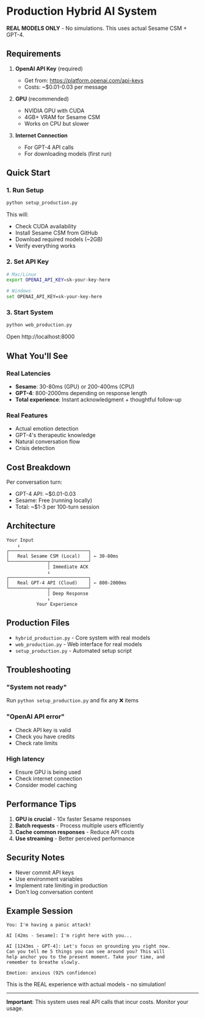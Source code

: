 # Production Hybrid AI System

**REAL MODELS ONLY** - No simulations. This uses actual Sesame CSM + GPT-4.

## Requirements

1. **OpenAI API Key** (required)
   - Get from: https://platform.openai.com/api-keys
   - Costs: ~$0.01-0.03 per message

2. **GPU** (recommended)
   - NVIDIA GPU with CUDA
   - 4GB+ VRAM for Sesame CSM
   - Works on CPU but slower

3. **Internet Connection**
   - For GPT-4 API calls
   - For downloading models (first run)

## Quick Start

### 1. Run Setup
```bash
python setup_production.py
```

This will:
- Check CUDA availability
- Install Sesame CSM from GitHub
- Download required models (~2GB)
- Verify everything works

### 2. Set API Key
```bash
# Mac/Linux
export OPENAI_API_KEY=sk-your-key-here

# Windows
set OPENAI_API_KEY=sk-your-key-here
```

### 3. Start System
```bash
python web_production.py
```

Open http://localhost:8000

## What You'll See

### Real Latencies
- **Sesame**: 30-80ms (GPU) or 200-400ms (CPU)
- **GPT-4**: 800-2000ms depending on response length
- **Total experience**: Instant acknowledgment + thoughtful follow-up

### Real Features
- Actual emotion detection
- GPT-4's therapeutic knowledge
- Natural conversation flow
- Crisis detection

## Cost Breakdown

Per conversation turn:
- GPT-4 API: ~$0.01-0.03
- Sesame: Free (running locally)
- Total: ~$1-3 per 100-turn session

## Architecture

```
Your Input
    ↓
┌─────────────────────────────┐
│   Real Sesame CSM (Local)   │ ← 30-80ms
└──────────────┬──────────────┘
               │ Immediate ACK
               ↓
┌─────────────────────────────┐
│   Real GPT-4 API (Cloud)    │ ← 800-2000ms
└──────────────┬──────────────┘
               │ Deep Response
               ↓
           Your Experience
```

## Production Files

- `hybrid_production.py` - Core system with real models
- `web_production.py` - Web interface for real models
- `setup_production.py` - Automated setup script

## Troubleshooting

### "System not ready"
Run `python setup_production.py` and fix any ❌ items

### "OpenAI API error"
- Check API key is valid
- Check you have credits
- Check rate limits

### High latency
- Ensure GPU is being used
- Check internet connection
- Consider model caching

## Performance Tips

1. **GPU is crucial** - 10x faster Sesame responses
2. **Batch requests** - Process multiple users efficiently  
3. **Cache common responses** - Reduce API costs
4. **Use streaming** - Better perceived performance

## Security Notes

- Never commit API keys
- Use environment variables
- Implement rate limiting in production
- Don't log conversation content

## Example Session

```
You: I'm having a panic attack!

AI [42ms - Sesame]: I'm right here with you...

AI [1243ms - GPT-4]: Let's focus on grounding you right now. 
Can you tell me 5 things you can see around you? This will 
help anchor you to the present moment. Take your time, and 
remember to breathe slowly.

Emotion: anxious (92% confidence)
```

This is the REAL experience with actual models - no simulation!

---

**Important**: This system uses real API calls that incur costs. Monitor your usage.